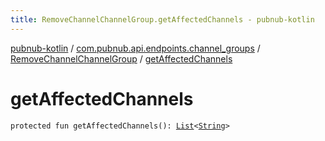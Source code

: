 ```yaml
---
title: RemoveChannelChannelGroup.getAffectedChannels - pubnub-kotlin
---
```


[pubnub-kotlin](../../index.html) / [com.pubnub.api.endpoints.channel_groups](../index.html) / [RemoveChannelChannelGroup](index.html) / [getAffectedChannels](./get-affected-channels.html)

# getAffectedChannels

`protected fun getAffectedChannels(): `[`List`](https://kotlinlang.org/api/latest/jvm/stdlib/kotlin.collections/-list/index.html)`<`[`String`](https://kotlinlang.org/api/latest/jvm/stdlib/kotlin/-string/index.html)`>`